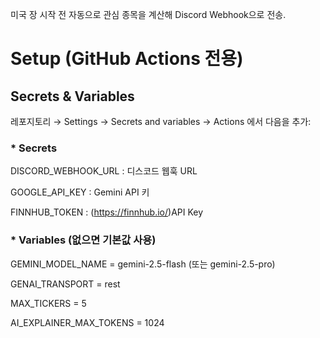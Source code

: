 미국 장 시작 전 자동으로 관심 종목을 계산해 Discord Webhook으로 전송.

# Setup (GitHub Actions 전용)
## Secrets & Variables
레포지토리 → Settings → Secrets and variables → Actions 에서 다음을 추가:

### * Secrets
DISCORD_WEBHOOK_URL : 디스코드 웹훅 URL

GOOGLE_API_KEY : Gemini API 키

FINNHUB_TOKEN : (https://finnhub.io/)API Key

### * Variables (없으면 기본값 사용)
GEMINI_MODEL_NAME = gemini-2.5-flash (또는 gemini-2.5-pro)

GENAI_TRANSPORT = rest 

MAX_TICKERS = 5

AI_EXPLAINER_MAX_TOKENS = 1024
